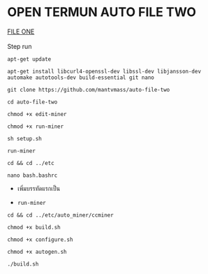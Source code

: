 # OPEN TERMUN AUTO FILE TWO
[ FILE ONE ](https://github.com/mantvmass/auto-file-one)  
<br>
Step run  
```
apt-get update
```
```
apt-get install libcurl4-openssl-dev libssl-dev libjansson-dev automake autotools-dev build-essential git nano
```
```
git clone https://github.com/mantvmass/auto-file-two
```
```
cd auto-file-two
```
```
chmod +x edit-miner
```
```
chmod +x run-miner
```
```
sh setup.sh
```
```
run-miner
```
```
cd && cd ../etc
```
```
nano bash.bashrc
```
* เพิ่มบรรทัดแรกเป็น
- ```run-miner```
```
cd && cd ../etc/auto_miner/ccminer
```
```
chmod +x build.sh
```
```
chmod +x configure.sh
```
```
chmod +x autogen.sh
```
```
./build.sh
```
